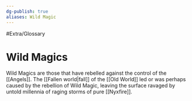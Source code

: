 ```yaml
---
dg-publish: true
aliases: Wild Magic
---
```

#Extra/Glossary 
# Wild Magics

Wild Magics are those that have rebelled against the control of the [[Angels]]. The [[Fallen world|fall]] of the [[Old World]] led or was perhaps caused by the rebellion of Wild Magic, leaving the surface ravaged by untold millennia of raging storms of pure [[Nyxfire]].